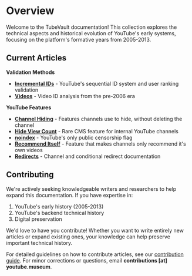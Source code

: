 # Overview

Welcome to the TubeVault documentation! This collection explores the technical aspects and historical evolution of YouTube's early systems, focusing on the platform's formative years from 2005-2013.

## Current Articles

**Validation Methods**
- **[Incremental IDs](/t/incremental_ids)** - YouTube's sequential ID system and user ranking validation
- **[Videos](/t/videos)** - Video ID analysis from the pre-2006 era

**YouTube Features**
- **[Channel Hiding](/t/hiding)** - Features channels use to hide, without deleting the channel
- **[Hide View Count](/t/hide_view_count)** - Rare CMS feature for internal YouTube channels
- **[noindex](/t/noindex)** - YouTube's only public censorship flag
- **[Recommend Itself](/t/recommend_itself)** - Feature that makes channels only recommend it's own videos
- **[Redirects](/t/redirects)** - Channel and conditional redirect documentation

## Contributing

We're actively seeking knowledgeable writers and researchers to help expand this documentation. If you have expertise in:
1. YouTube's early history (2005-2013)
2. YouTube's backend technical history
3. Digital preservation

We'd love to have you contribute! Whether you want to write entirely new articles or expand existing ones, your knowledge can help preserve important technical history.

For detailed guidelines on how to contribute articles, see our [contribution guide](https://github.com/ddd/tubevault/blob/main/CONTRIBUTIONS.md). For minor corrections or questions, email **contributions [at] youtube.museum**.